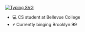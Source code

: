 [![Typing SVG](https://readme-typing-svg.demolab.com/?lines=👋+Hi+I'm+Holly;+💻+UX+Designer+/+Dev+;Taking+it+one+day+at+a+time+😅+)](https://git.io/typing-svg)
- 💻 CS student at Bellevue College
- ⚡ Currently binging Brooklyn 99
